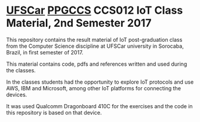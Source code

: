 # [UFSCar](http://www.ufscar.br) [PPGCCS](http://www.ppgccs.net) CCS012 IoT Class Material, 2nd Semester 2017  

This repository contains the result material of IoT post-graduation class from the
Computer Science discipline at UFSCar university in Sorocaba, Brazil, in first semester of 2017.  

This material contains code, pdfs and references written and used during the classes.

In the classes students had the opportunity to explore IoT protocols and use
AWS, IBM and Microsoft, among other IoT platforms for connecting the devices.

It was used Qualcomm Dragonboard 410C for the exercises and the code in this repository
is based on that device.

